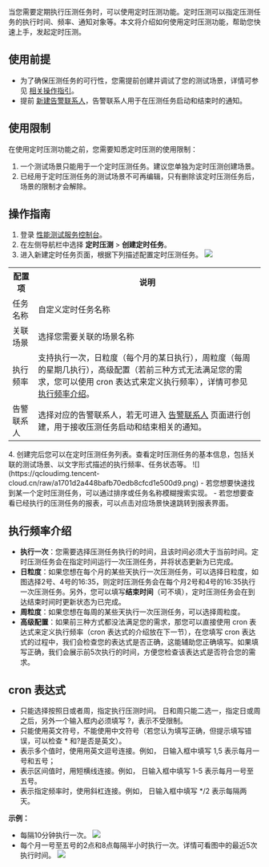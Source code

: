 当您需要定期执行压测任务时，可以使用定时压测功能。定时压测可以指定压测任务的执行时间、频率、通知对象等。本文将介绍如何使用定时压测功能，帮助您快速上手，发起定时压测。

## 使用前提
- 为了确保压测任务的可行性，您需提前创建并调试了您的测试场景，详情可参见 [相关操作指引](https://cloud.tencent.com/document/product/1484/68208)。
- 提前 [新建告警联系人](https://console.cloud.tencent.com/pts/alarm/notice)，告警联系人用于在压测任务启动和结束时的通知。


## 使用限制
在使用定时压测功能之前，您需要知悉定时压测的使用限制：
1. 一个测试场景只能用于一个定时压测任务。建议您单独为定时压测创建场景。
2. 已经用于定时压测任务的测试场景不可再编辑，只有删除该定时压测任务后，场景的限制才会解除。

## 操作指南
1. 登录 [ 性能测试服务控制台](https://console.cloud.tencent.com/pts)。
2. 在左侧导航栏中选择 **定时压测** > **创建定时任务**。
3. 进入新建定时任务页面，根据下列描述配置定时压测任务。
![](https://qcloudimg.tencent-cloud.cn/raw/ddc1a70120240b6b9598b046aa4f97eb.png)
<table>
   <tr>
      <th width="0%" >配置项</td>
      <th width="0%" >说明</td>
   </tr>
   <tr>
      <td>任务名称</td>
      <td>自定义定时任务名称</td>
   </tr>
   <tr>
      <td>关联场景</td>
      <td>选择您需要关联的场景名称</td>
   </tr>
   <tr>
      <td>执行频率</td>
      <td>支持执行一次，日粒度（每个月的某日执行），周粒度（每周的星期几执行），高级配置（若前三种方式无法满足您的需求，您可以使用 cron 表达式来定义执行频率），详情可参见 <a href="#span1">执行频率介绍</a>。</td>
   </tr>
   <tr>
      <td>告警联系人</td>
      <td>选择对应的告警联系人，若无可进入 <a href="https://console.cloud.tencent.com/pts/alarm/notice">告警联系人</a> 页面进行创建，用于接收压测任务启动和结束相关的通知。</td>
   </tr>
</table>
4. 创建完后您可以在定时压测任务列表。查看定时压测任务的基本信息，包括关联的测试场景、以文字形式描述的执行频率、任务状态等。
![](https://qcloudimg.tencent-cloud.cn/raw/a1701d2a448bafb70edb8cfcd1e500d9.png)
 -  若您想要快速找到某一个定时压测任务，可以通过排序或任务名称模糊搜索实现。
 -  若您想要查看已经执行的压测任务的报表，可以点击对应场景快速跳转到报表界面。

## 执行频率介绍
- **执行一次**：您需要选择压测任务执行的时间，且该时间必须大于当前时间。定时压测任务会在指定时间运行一次压测任务，并将状态更新为已完成。
- **日粒度**：如果您想在每个月的某些天执行一次压测任务，可以选择日粒度，如图选择2号、4号的16:35，则定时压测任务会在每个月2号和4号的16:35执行一次压测任务。另外，您可以填写**结束时间**（可不填），定时压测任务会在到达结束时间时更新状态为已完成。
- **周粒度**：如果您想在每周的某些天执行一次压测任务，可以选择周粒度。
- **高级配置**：如果前三种方式都没法满足您的需求，那您可以直接使用 cron 表达式来定义执行频率（cron 表达式的介绍放在下一节），在您填写 cron 表达式的过程中，我们会检查您的表达式是否正确，这能辅助您正确填写。如果填写正确，我们会展示前5次执行的时间，方便您检查该表达式是否符合您的需求。


## cron 表达式
- 只能选择按照日或者周，指定执行压测时间。 日和周只能二选一，指定日或周之后，另外一个输入框内必须填写 ?，表示不受限制。
- 只能使用英文符号，不能使用中文符号（若您认为填写正确，但提示填写错误，可以检查  * 和?是否是英文）。
- 表示多个值时，使用用英文逗号连接。例如， 日输入框中填写 1,5 表示每月一号和五号；
- 表示区间值时，用短横线连接。例如， 日输入框中填写 1-5 表示每月一号至五号。
- 表示指定频率时，使用斜杠连接。例如， 日输入框中填写 */2 表示每隔两天。

**示例：**
- 每隔10分钟执行一次。
![](https://qcloudimg.tencent-cloud.cn/raw/14fe4c11ca3fa8cd831c8672d4b63feb.png)
- 每个月一号至五号的2点和8点每隔半小时执行一次。详情可看图中的最近5次执行时间。
![](https://qcloudimg.tencent-cloud.cn/raw/948074579d1d0aa5e0ffeef7a37440d0.png)


